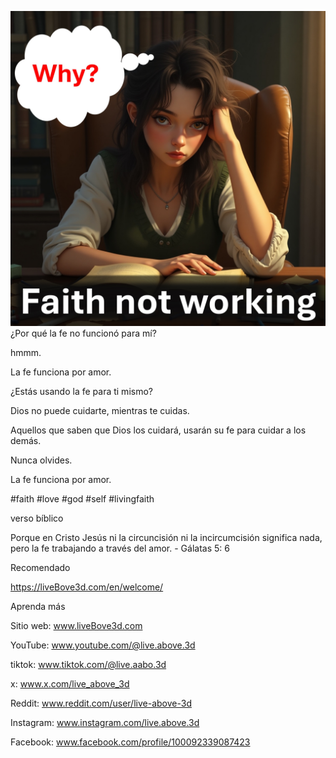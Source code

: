 ![Video cover image](../Slide1.jpeg)
¿Por qué la fe no funcionó para mí?

hmmm.

La fe funciona por amor.

¿Estás usando la fe para ti mismo?

Dios no puede cuidarte, mientras te cuidas.

Aquellos que saben que Dios los cuidará, usarán su fe para cuidar a los demás.

Nunca olvides.

La fe funciona por amor.

#faith #love #god #self #livingfaith


verso bíblico

Porque en Cristo Jesús ni la circuncisión ni la incircumcisión significa nada, pero la fe trabajando a través del amor. - Gálatas 5: 6


Recomendado

https://liveBove3d.com/en/welcome/


Aprenda más

Sitio web: www.liveBove3d.com

YouTube: www.youtube.com/@live.above.3d

tiktok: www.tiktok.com/@live.aabo.3d

x: www.x.com/live_above_3d

Reddit: www.reddit.com/user/live-above-3d

Instagram: www.instagram.com/live.above.3d

Facebook: www.facebook.com/profile/100092339087423